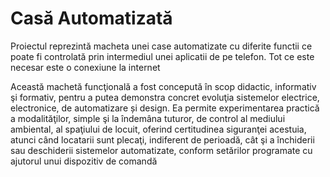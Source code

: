 # Casă Automatizată

Proiectul reprezintă macheta unei case automatizate cu diferite functii ce poate fi controlată prin intermediul unei aplicatii de pe telefon. Tot ce este necesar este o conexiune la internet

Această machetă funcţională a fost concepută în scop didactic, informativ şi formativ, pentru a putea demonstra concret evoluţia sistemelor electrice, electronice, de automatizare și design.
Ea permite experimentarea practică a modalităţilor, simple şi la îndemâna tuturor, de control al mediului ambiental, al spaţiului de locuit, oferind certitudinea siguranţei acestuia, atunci când locatarii sunt plecaţi, indiferent de perioadă, cât şi a închiderii sau deschiderii sistemelor automatizate, conform setărilor programate cu ajutorul unui dispozitiv de comandă

